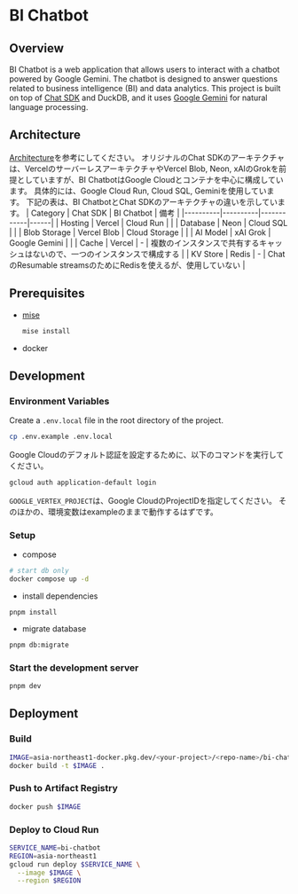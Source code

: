 # BI Chatbot

## Overview
BI Chatbot is a web application that allows users to interact with a chatbot powered by Google Gemini. The chatbot is designed to answer questions related to business intelligence (BI) and data analytics.
This project is built on top of [Chat SDK](https://github.com/vercel/ai-chatbot) and DuckDB, and it uses [Google Gemini](https://ai.google.dev/) for natural language processing.

## Architecture
[Architecture](https://chat-sdk.dev/docs/getting-started/architecture)を参考にしてください。
オリジナルのChat SDKのアーキテクチャは、VercelのサーバーレスアーキテクチャやVercel Blob, Neon, xAIのGrokを前提としていますが、BI ChatbotはGoogle Cloudとコンテナを中心に構成しています。
具体的には、Google Cloud Run, Cloud SQL, Geminiを使用しています。
下記の表は、BI ChatbotとChat SDKのアーキテクチャの違いを示しています。
| Category | Chat SDK | BI Chatbot | 備考 |
|----------|----------|------------|------|
| Hosting  | Vercel   | Cloud Run | |
| Database | Neon     | Cloud SQL  | |
| Blob Storage | Vercel Blob | Cloud Storage | |
| AI Model | xAI Grok | Google Gemini | |
| Cache | Vercel | - | 複数のインスタンスで共有するキャッシュはないので、一つのインスタンスで構成する |
| KV Store | Redis | - | ChatのResumable streamsのためにRedisを使えるが、使用していない |

## Prerequisites
- [mise](https://mise.jdx.dev/)

    ```bash
    mise install
    ```

- docker

## Development
### Environment Variables
Create a `.env.local` file in the root directory of the project.
```bash
cp .env.example .env.local
```

Google Cloudのデフォルト認証を設定するために、以下のコマンドを実行してください。
```bash
gcloud auth application-default login
```

`GOOGLE_VERTEX_PROJECT`は、Google CloudのProjectIDを指定してください。
そのほかの、環境変数はexampleのままで動作するはずです。

### Setup

- compose
```bash
# start db only
docker compose up -d
```

- install dependencies
```
pnpm install
```

- migrate database
```bash
pnpm db:migrate
```

### Start the development server
```bash
pnpm dev
```

## Deployment
### Build

```bash
IMAGE=asia-northeast1-docker.pkg.dev/<your-project>/<repo-name>/bi-chatbot:latest
docker build -t $IMAGE .
```
### Push to Artifact Registry
```bash
docker push $IMAGE
```

### Deploy to Cloud Run
```bash
SERVICE_NAME=bi-chatbot
REGION=asia-northeast1
gcloud run deploy $SERVICE_NAME \
  --image $IMAGE \
  --region $REGION
```
